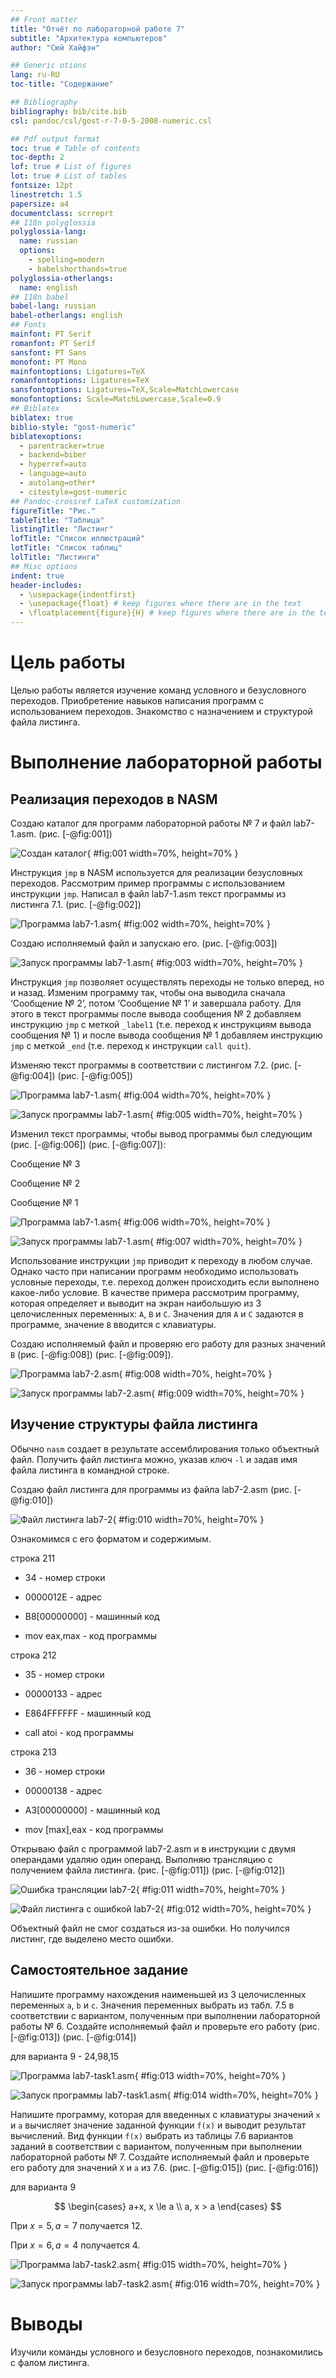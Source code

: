 ```yaml
---
## Front matter
title: "Отчёт по лабораторной работе 7"
subtitle: "Архитектура компьютеров"
author: "Сюй Хайфэн"

## Generic otions
lang: ru-RU
toc-title: "Содержание"

## Bibliography
bibliography: bib/cite.bib
csl: pandoc/csl/gost-r-7-0-5-2008-numeric.csl

## Pdf output format
toc: true # Table of contents
toc-depth: 2
lof: true # List of figures
lot: true # List of tables
fontsize: 12pt
linestretch: 1.5
papersize: a4
documentclass: scrreprt
## I18n polyglossia
polyglossia-lang:
  name: russian
  options:
	- spelling=modern
	- babelshorthands=true
polyglossia-otherlangs:
  name: english
## I18n babel
babel-lang: russian
babel-otherlangs: english
## Fonts
mainfont: PT Serif
romanfont: PT Serif
sansfont: PT Sans
monofont: PT Mono
mainfontoptions: Ligatures=TeX
romanfontoptions: Ligatures=TeX
sansfontoptions: Ligatures=TeX,Scale=MatchLowercase
monofontoptions: Scale=MatchLowercase,Scale=0.9
## Biblatex
biblatex: true
biblio-style: "gost-numeric"
biblatexoptions:
  - parentracker=true
  - backend=biber
  - hyperref=auto
  - language=auto
  - autolang=other*
  - citestyle=gost-numeric
## Pandoc-crossref LaTeX customization
figureTitle: "Рис."
tableTitle: "Таблица"
listingTitle: "Листинг"
lofTitle: "Список иллюстраций"
lotTitle: "Список таблиц"
lolTitle: "Листинги"
## Misc options
indent: true
header-includes:
  - \usepackage{indentfirst}
  - \usepackage{float} # keep figures where there are in the text
  - \floatplacement{figure}{H} # keep figures where there are in the text
---
```


# Цель работы

Целью работы является изучение команд условного и безусловного переходов. Приобретение навыков написания программ с использованием переходов. Знакомство с назначением и структурой файла листинга.

# Выполнение лабораторной работы

## Реализация переходов в NASM

Создаю каталог для программ лабораторной работы № 7 и файл lab7-1.asm. (рис. [-@fig:001])

![Создан каталог](image/01.png){ #fig:001 width=70%, height=70% }

Инструкция `jmp` в NASM используется для реализации безусловных переходов. Рассмотрим пример программы с использованием инструкции `jmp`.
Написал в файл lab7-1.asm текст программы из листинга 7.1. (рис. [-@fig:002])

![Программа lab7-1.asm](image/02.png){ #fig:002 width=70%, height=70% }

Создаю исполняемый файл и запускаю его. (рис. [-@fig:003])

![Запуск программы lab7-1.asm](image/03.png){ #fig:003 width=70%, height=70% }

Инструкция `jmp` позволяет осуществлять переходы не только вперед, но и назад. 
Изменим программу так, чтобы она выводила сначала ‘Сообщение № 2’, потом ‘Сообщение № 1’ и завершала работу. 
Для этого в текст программы после вывода сообщения № 2 добавляем инструкцию `jmp` с меткой `_label1` (т.е. переход к инструкциям вывода сообщения № 1) и после вывода сообщения № 1 добавляем инструкцию `jmp` с меткой `_end` 
(т.е. переход к инструкции `call quit`). 

Изменяю текст программы в соответствии с листингом 7.2. (рис. [-@fig:004]) (рис. [-@fig:005])

![Программа lab7-1.asm](image/03.png){ #fig:004 width=70%, height=70% }

![Запуск программы lab7-1.asm](image/04.png){ #fig:005 width=70%, height=70% }

Изменил текст программы, чтобы вывод программы был следующим (рис. [-@fig:006]) (рис. [-@fig:007]):

Сообщение № 3 

Сообщение № 2 

Сообщение № 1


![Программа lab7-1.asm](image/06.png){ #fig:006 width=70%, height=70% }

![Запуск программы lab7-1.asm](image/07.png){ #fig:007 width=70%, height=70% }

Использование инструкции `jmp` приводит к переходу в любом случае. 
Однако часто при написании программ необходимо использовать условные переходы, 
т.е. переход должен происходить если выполнено какое-либо условие. 
В качестве примера рассмотрим программу, которая определяет и выводит на экран наибольшую из 3 целочисленных переменных: `A`, `B` и `C`. 
Значения для `A` и `C` задаются в программе, значение `B` вводится с клавиатуры. 

Создаю исполняемый файл и проверяю его работу для разных значений `B` (рис. [-@fig:008]) (рис. [-@fig:009]).

![Программа lab7-2.asm](image/08.png){ #fig:008 width=70%, height=70% }

![Запуск программы lab7-2.asm](image/09.png){ #fig:009 width=70%, height=70% }

## Изучение структуры файла листинга

Обычно `nasm` создает в результате ассемблирования только объектный файл. 
Получить файл листинга можно, указав ключ `-l` и задав имя файла листинга в командной строке. 

Создаю файл листинга для программы из файла lab7-2.asm (рис. [-@fig:010])

![Файл листинга lab7-2](image/10.png){ #fig:010 width=70%, height=70% }

Ознакомимся с его форматом и содержимым. 

строка 211

* 34 - номер строки

* 0000012E - адрес

* B8[00000000] - машинный код

* mov eax,max - код программы

строка 212

* 35 - номер строки

* 00000133 - адрес

* E864FFFFFF - машинный код

* call atoi - код программы

строка 213

* 36 - номер строки

* 00000138 - адрес

* A3[00000000] - машинный код

* mov [max],eax - код программы

Открываю файл с программой lab7-2.asm и в инструкции с двумя операндами удаляю один операнд. 
Выполняю трансляцию с получением файла листинга. (рис. [-@fig:011]) (рис. [-@fig:012])

![Ошибка трансляции lab7-2](image/11.png){ #fig:011 width=70%, height=70% }

![Файл листинга с ошибкой lab7-2](image/12.png){ #fig:012 width=70%, height=70% }

Объектный файл не смог создаться из-за ошибки. Но получился листинг, где выделено место ошибки.

## Самостоятельное задание

Напишите программу нахождения наименьшей из 3 целочисленных переменных `a`, `b` и `c`. 
Значения переменных выбрать из табл. 7.5 в соответствии с вариантом, полученным при выполнении лабораторной работы № 6.
Создайте исполняемый файл и проверьте его работу (рис. [-@fig:013]) (рис. [-@fig:014])

для варианта 9 - 24,98,15

![Программа lab7-task1.asm](image/13.png){ #fig:013 width=70%, height=70% }

![Запуск программы lab7-task1.asm](image/14.png){ #fig:014 width=70%, height=70% }

Напишите программу, которая для введенных с клавиатуры значений `x` и `a` вычисляет значение заданной функции `f(x)` и выводит результат вычислений. 
Вид функции `f(x)` выбрать из таблицы 7.6 вариантов заданий в соответствии с вариантом, полученным при выполнении лабораторной работы № 7. 
Создайте исполняемый файл и проверьте его работу для значений `X` и `a` из 7.6. (рис. [-@fig:015]) (рис. [-@fig:016])

для варианта 9

$$
 \begin{cases}
	a+x, x \le a
	\\   
	a, x > a
 \end{cases}
$$

При $x=5, a=7$ получается 12.

При $x=6, a=4$ получается 4.

![Программа lab7-task2.asm](image/15.png){ #fig:015 width=70%, height=70% }

![Запуск программы lab7-task2.asm](image/16.png){ #fig:016 width=70%, height=70% }

# Выводы

Изучили команды условного и безусловного переходов, познакомились с фалом листинга.